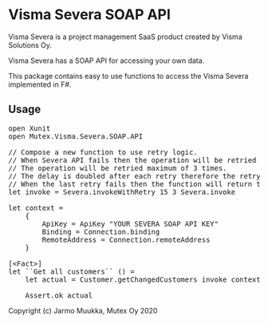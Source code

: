 # Visma Severa SOAP API

Visma Severa is a project management SaaS product created by Visma Solutions Oy.

Visma Severa has a SOAP API for accessing your own data.

This package contains easy to use functions to access the Visma Severa implemented in F#.

## Usage

<pre>
open Xunit
open Mutex.Visma.Severa.SOAP.API

// Compose a new function to use retry logic.
// When Severa API fails then the operation will be retried after 15 seconds.
// The operation will be retried maximum of 3 times.
// The delay is doubled after each retry therefore the retry interval is 15, 30, 60 seconds.
// When the last retry fails then the function will return the Result with the latest failure.
let invoke = Severa.invokeWithRetry 15 3 Severa.invoke

let context =
    {
        ApiKey = ApiKey "YOUR SEVERA SOAP API KEY"
        Binding = Connection.binding
        RemoteAddress = Connection.remoteAddress
    }

[&lt;Fact&gt;]
let ``Get all customers`` () =
    let actual = Customer.getChangedCustomers invoke context None CustomerGetOptions.IncludeInactive

    Assert.ok actual
</pre>

Copyright (c) Jarmo Muukka, Mutex Oy 2020
